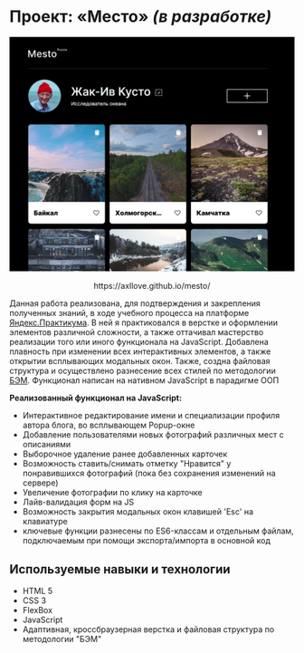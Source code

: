 # Проект: «Место» *(в разработке)*

<div align="center">


<a href="https://axllove.github.io/mesto/"><img src="https://github.com/AxlLove/Axllove/blob/master/src/mestoOOP.PNG" alt="Место"></a>
<div align="center">https://axllove.github.io/mesto/</div>

</div>

Данная работа реализована, для подтверждения и закрепления полученных знаний, в ходе учебного процесса на платформе [Яндекс.Практикума](https://practicum.yandex.ru/ "Сервис онлайн-образования от Яндекса"). В ней я практиковался в верстке и оформлении элементов различной сложности, а также оттачивал мастерство реализации того или иного функционала на JavaScript. Добавлена плавность при изменении всех интерактивных элементов, а также открытии всплывающих модальных окон. Также, создна файловая структура и осуществлено разнесение всех стилей по методологии [БЭМ](https://ru.bem.info/ "Методология созданная в Яндексе для удобной разработки сайтов").
Функционал написан на нативном JavaScript в парадигме ООП


**Реализованный функционал на JavaScript:**
- Интерактивное редактирование имени и специализации профиля автора блога, во всплывающем Popup-окне
- Добавление пользователями новых фотографий различных мест с описаниями
- Выборочное удаление ранее добавленных карточек
- Возможность ставить/снимать отметку "Нравится" у понравившихся фотографий (пока без сохранения изменений на сервере)
- Увеличение фотографии по клику на карточке
- Лайв-валидация форм на JS
- Возможность закрытия модальных окон клавишей 'Esc' на клавиатуре
- ключевые функции разнесены по ES6-классам и отдельным файлам, подключаемым при помощи экспорта/импорта в основной код

## Используемые навыки и технологии
* HTML 5
* CSS 3
* FlexBox
* JavaScript
* Адаптивная, кроссбраузерная верстка и файловая структура по методологии "БЭМ"
